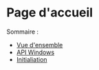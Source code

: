 # Page d'accueil

Sommaire :
- [Vue d'ensemble](Overview.md)
- [API Windows](WindowsAPI.md)
- [Initialiation](Initialization.md)
